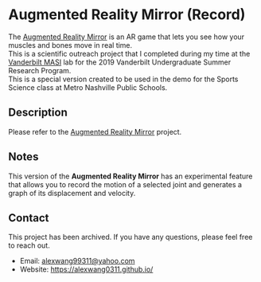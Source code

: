 # Augmented Reality Mirror (Record)

The [Augmented Reality Mirror](https://github.com/alexwang0311/Augmented-Reality-Mirror) is an AR game that lets you see how your muscles and bones move in real time. <br>
This is a scientific outreach project that I completed during my time at the [Vanderbilt MASI](https://my.vanderbilt.edu/masi/) lab for the 2019 Vanderbilt Undergraduate Summer Research Program. <br>
This is a special version created to be used in the demo for the Sports Science class at Metro Nashville Public Schools.


## Description
Please refer to the [Augmented Reality Mirror](https://github.com/alexwang0311/Augmented-Reality-Mirror) project.

## Notes
This version of the **Augmented Reality Mirror** has an experimental feature that allows you to record the motion of a selected joint and generates a graph of its displacement and velocity.

## Contact

This project has been archived. If you have any questions, please feel free to reach out.
* Email: alexwang99311@yahoo.com
* Website: https://alexwang0311.github.io/
